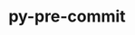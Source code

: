 ---
title: "py-pre-commit"
layout: cache
categories: [package, develop]
meta: {"compilers": ["gcc@11.4.0", "gcc@9.4.0", "none"], "num_specs": 19, "num_specs_by_stack": {"e4s": 10, "e4s-neoverse_v1": 6, "e4s-power": 3, "root": 19}, "oss": ["ubuntu20.04", "ubuntu22.04"], "platforms": ["linux"], "stacks": ["e4s", "e4s-neoverse_v1", "e4s-power", "root"], "targets": ["neoverse_v1", "ppc64le", "x86_64_v3"], "versions": ["3.6.0", "4.0.1"]}
spec_details: [{"compiler": "none", "hash": "2omfk7dyttnwqnqzuappc5yf3fc4mtop", "os": "ubuntu22.04", "platform": "linux", "size": "-", "stacks": ["e4s", "root"], "target": "x86_64_v3", "variants": ["build_system=python_pip"], "versions": ["4.0.1"]}, {"compiler": "none", "hash": "5yeiyezc32wnf2qdq7qj7c6jbf3ctubr", "os": "ubuntu22.04", "platform": "linux", "size": "-", "stacks": ["e4s", "root"], "target": "x86_64_v3", "variants": ["build_system=python_pip"], "versions": ["4.0.1"]}, {"compiler": "gcc@11.4.0", "hash": "6njdeszl3ux7mfh5z6zkjkjd37dmqees", "os": "ubuntu22.04", "platform": "linux", "size": "-", "stacks": ["e4s-neoverse_v1", "root"], "target": "neoverse_v1", "variants": ["build_system=python_pip"], "versions": ["3.6.0"]}, {"compiler": "none", "hash": "73uspbt4d2m7xggktr33luhpetgzndxl", "os": "ubuntu22.04", "platform": "linux", "size": "-", "stacks": ["e4s", "root"], "target": "x86_64_v3", "variants": ["build_system=python_pip"], "versions": ["4.0.1"]}, {"compiler": "gcc@11.4.0", "hash": "amhvi67jxifogajhjvj4cna4wedvotnv", "os": "ubuntu22.04", "platform": "linux", "size": "-", "stacks": ["e4s-neoverse_v1", "root"], "target": "neoverse_v1", "variants": ["build_system=python_pip"], "versions": ["3.6.0"]}, {"compiler": "none", "hash": "cemyvbmjgs752mvhiahyopsrfkxjonrp", "os": "ubuntu22.04", "platform": "linux", "size": "-", "stacks": ["e4s", "root"], "target": "x86_64_v3", "variants": ["build_system=python_pip"], "versions": ["4.0.1"]}, {"compiler": "gcc@9.4.0", "hash": "euoduf52mnzetvresg6fk65ag66omvj5", "os": "ubuntu20.04", "platform": "linux", "size": "-", "stacks": ["e4s-power", "root"], "target": "ppc64le", "variants": ["build_system=python_pip"], "versions": ["4.0.1"]}, {"compiler": "none", "hash": "eyq2h5ewpf77ifu4jozrlknwyttz55ek", "os": "ubuntu22.04", "platform": "linux", "size": "-", "stacks": ["e4s", "root"], "target": "x86_64_v3", "variants": ["build_system=python_pip"], "versions": ["4.0.1"]}, {"compiler": "gcc@9.4.0", "hash": "fhzzgdad4win3ui2jn3m3333ztb4yyaw", "os": "ubuntu20.04", "platform": "linux", "size": "-", "stacks": ["e4s-power", "root"], "target": "ppc64le", "variants": ["build_system=python_pip"], "versions": ["4.0.1"]}, {"compiler": "none", "hash": "ko2xmlcihvrictxp6pfxq6prebw672hx", "os": "ubuntu22.04", "platform": "linux", "size": "-", "stacks": ["e4s", "root"], "target": "x86_64_v3", "variants": ["build_system=python_pip"], "versions": ["4.0.1"]}, {"compiler": "gcc@11.4.0", "hash": "kxuzqfwnpclzrdedwonzz33mecnarngb", "os": "ubuntu22.04", "platform": "linux", "size": "-", "stacks": ["e4s-neoverse_v1", "root"], "target": "neoverse_v1", "variants": ["build_system=python_pip"], "versions": ["3.6.0"]}, {"compiler": "none", "hash": "oknjsueeaky4fcd7tolnq6bmt34l64gp", "os": "ubuntu22.04", "platform": "linux", "size": "-", "stacks": ["e4s", "root"], "target": "x86_64_v3", "variants": ["build_system=python_pip"], "versions": ["4.0.1"]}, {"compiler": "gcc@11.4.0", "hash": "op6lfqego4tiriwlwbqdhpsdwyon45vc", "os": "ubuntu22.04", "platform": "linux", "size": "-", "stacks": ["e4s-neoverse_v1", "root"], "target": "neoverse_v1", "variants": ["build_system=python_pip"], "versions": ["3.6.0"]}, {"compiler": "none", "hash": "qgl5wqsyc3w3daybtwazfq72radz2cjf", "os": "ubuntu22.04", "platform": "linux", "size": "-", "stacks": ["e4s", "root"], "target": "x86_64_v3", "variants": ["build_system=python_pip"], "versions": ["4.0.1"]}, {"compiler": "none", "hash": "r7auwqfdrgkeasovbk4oldqgak6fdsra", "os": "ubuntu22.04", "platform": "linux", "size": "-", "stacks": ["e4s", "root"], "target": "x86_64_v3", "variants": ["build_system=python_pip"], "versions": ["4.0.1"]}, {"compiler": "gcc@11.4.0", "hash": "vy6ddgs4vo23v5qfnkshv2a64u5lmtsm", "os": "ubuntu22.04", "platform": "linux", "size": "-", "stacks": ["e4s-neoverse_v1", "root"], "target": "neoverse_v1", "variants": ["build_system=python_pip"], "versions": ["3.6.0"]}, {"compiler": "gcc@11.4.0", "hash": "vzyzogbmvyfkgjzwegvy6rbbih3jxz4t", "os": "ubuntu22.04", "platform": "linux", "size": "-", "stacks": ["e4s-neoverse_v1", "root"], "target": "neoverse_v1", "variants": ["build_system=python_pip"], "versions": ["3.6.0"]}, {"compiler": "gcc@9.4.0", "hash": "wvdue5azou3nthmuhp4z6bgkzjr7vdlx", "os": "ubuntu20.04", "platform": "linux", "size": "-", "stacks": ["e4s-power", "root"], "target": "ppc64le", "variants": ["build_system=python_pip"], "versions": ["4.0.1"]}, {"compiler": "none", "hash": "ysoadxnmxj43veslfsnlq3fvbbtkmsxs", "os": "ubuntu22.04", "platform": "linux", "size": "-", "stacks": ["e4s", "root"], "target": "x86_64_v3", "variants": ["build_system=python_pip"], "versions": ["4.0.1"]}]
---